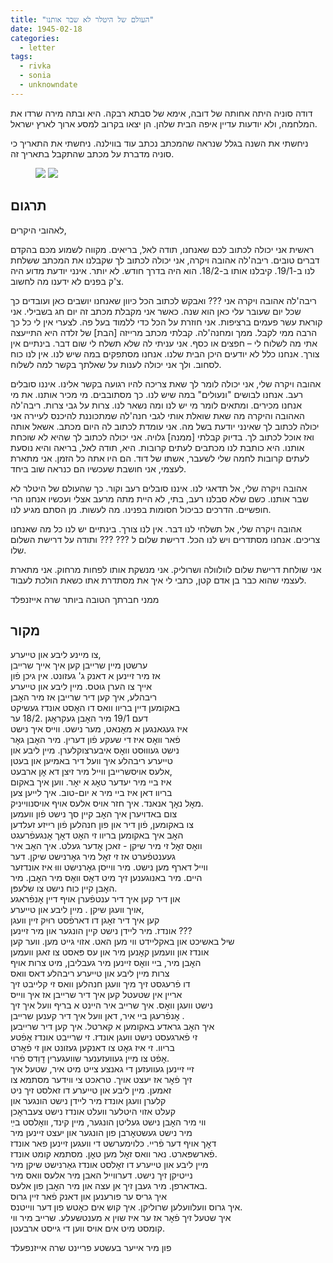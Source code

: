```yaml
---
title: "העולם של היטלר לא שבר אותנו"
date: 1945-02-18
categories:
  - letter
tags:
  - rivka
  - sonia
  - unknowndate
---
```


דודה סוניה היתה אחותה של דובה, אימא של סבתא רבקה.
היא ובתה מירה שרדו את המלחמה, ולא יודעות עדיין איפה הבית שלהן.
הן יצאו בקרוב למסע ארוך לארץ ישראל.

ניחשתי את השנה בגלל שנראה שהמכתב נכתב עוד בווילנה.
ניחשתי את התאריך כי סוניה מדברת על מכתב שהתקבל בתאריך זה.

<figure class="half">
    <a  href="/pupko-papers/assets/images/1945-02-18-ajzenfeld-sonia-1.jpg">
    <img src="/pupko-papers/assets/images/1945-02-18-ajzenfeld-sonia-1.jpg"></a>
    <a  href="/pupko-papers/assets/images/1945-02-18-ajzenfeld-sonia-2.jpg">
    <img src="/pupko-papers/assets/images/1945-02-18-ajzenfeld-sonia-2.jpg"></a>
</figure>

## תרגום

לאהובי היקרים,

ראשית אני יכולה לכתוב לכם שאנחנו, תודה לאל, בריאים.
מקווה לשמוע מכם בהקדם דברים טובים.
ריבה'לה אהובה ויקרה, אני יכולה לכתוב לך שקבלנו את המכתב ששלחת לנו ב-19/1.
קיבלנו אותו ב-18/2. הוא היה בדרך חודש. לא יותר. אינני יודעת מדוע היה צ'ק בפנים לא ידענו מה
לחשוב.

ריבה'לה אהובה ויקרה אני ??? ואבקש לכתוב הכל כיוון שאנחנו יושבים כאן ועובדים כך שכל יום
שעובר עלי כאן הוא שנה. כאשר אני מקבלת מכתב זה יום חג בשבילי.
אני קוראת עשר פעמים ברציפות. אני חוזרת על הכל כדי ללמוד בעל פה. לצערי אין לי כל כך
הרבה ממי לקבל. ממך ומחנה'לה. קבלתי מכתב מרייזה [הבת] של זלדה היא התייעצה אתי מה לשלוח לי
–  חפצים או כסף. אני עניתי לה שלא תשלח לי שום דבר. בינתיים אין צורך.
אנחנו כלל לא יודעים היכן הבית שלנו. אנחנו מסתפקים במה שיש לנו. אין לנו כוח לסחוב. ולך אני
יכולה לענות על שאלתך בקשר למה לשלוח.

אהובה ויקרה שלי, אני יכולה לומר לך שאת צריכה להיו רגועה בקשר אלינו. איננו סובלים רעב.
אנחנו לבושים "ונעולים" במה שיש לנו. כך מסתובבים. מי מכיר אותנו. את מי אנחנו מכירים. ומתאים
לומר מי יש לנו ומה נשאר לנו. צרות על גבי צרות.
ריבה'לה האהובה והיקרה מה שאת שואלת אותי לגבי חנה'לה שמתכוננת להיכנס לעיירה
אני יכולה לכתוב לך שאינני יודעת בשל מה. אני עומדת לכתוב לה היום מכתב. אשאל אותה
ואז אוכל לכתוב לך. בדיוק קבלתי [ממנה] גלויה. אני יכולה לכתוב לך שהיא לא שוכחת אותנו. היא
כותבת לנו מכתבים לעתים קרובות. היא, תודה לאל, בריאה והיא נוסעת לעתים קרובות לחמה שלי
לשעבר, אשתו של דוד. הם היו אתה כל הזמן. אני מתארת לעצמי, אני חושבת שעכשיו הם
כנראה שוב ביחד.

אהובה ויקרה שלי, אל תדאגי לנו. איננו סובלים רעב וקור. כך שהעולם של היטלר לא שבר אותנו.
כשם שלא סבלנו רעב, בתי, לא היית מתה מרעב אצלי ועכשיו אנחנו הרי חופשיים. הדרכים כביכול
חסומות בפנינו. מה לעשות. מן הסתם מגיע לנו.

אהובה ויקרה שלי, אל תשלחי לנו דבר. אין לנו צורך. בינתיים יש לנו כל מה שאנחנו צריכים.
אנחנו מסתדרים ויש לנו הכל.
דרישת שלום ל ???   ???  ותודה על דרישת השלום שלו.

אני שולחת דרישת שלום לוולוולה ושרוליק. אני מנשקת אותו לפחות מרחוק.
אני מתארת לעצמי שהוא כבר בן אדם קטן, כתבי לי איך את מסתדרת אתו
כשאת הולכת לעבוד.

ממני חברתך הטובה ביותר שרה אייזנפלד

## מקור

צו מיינע ליבע און טייערע,  
ערשטן מיין שרייבן קען איך אייך שרייבן  
אז מיר זיינען א דאנק ג' געזונט. אין גיכן פֿון  
אייך צו הערן גוּטס. מיין ליבע און טייערע  
ריבהלע, איך קען דיר שרייבן אז מיר האׇבן  
באקומען דיין בריוו וואס דו האׇסט אונדז געשיקט  
דעם 19/1 מיר האׇבן געקראׇגן .18/2 ער  
איז געגאנגען א מאׇנאט, מער נישט.  ווייס איך נישט  
פֿאר וואׇס איז די שעקע פֿון דערין. מיר האׇבן גאׇר  
נישט געוווּסט וואׇס איבערצוקלערן.  מיין ליבע און  
טייערע ריבהלע איך וועל דיר באמיען און בעטן  
אלעס אויסשרייבן ווייל מיר זיצן דא אׇן ארבעט,  
איז ביי מיר יעדער טאׇג א יאׇר. ווען איך באקום  
בריוו דאן איז ביי מיר א יום-טוב.  איך לייען צען  
מאׇל נאׇך אנאנד. איך חזר אויס אלעס אויף אויסנווייניק.  
צום באדויערן איך האׇב קיין סך נישט פֿון וועמען  
צו באקומען, פֿון דיר און פון חנהלען פֿון רייזע זעלדען  
האׇב איך באקומען בריוו זי האׇט דאׇך אׇנגעפֿרעגט  
וואׇס זאׇל זי מיר שיקן - זאכן אׇדער געלט. איך האׇב איר  
געענטפֿערט אז זי זאׇל מיר גאׇרנישט שיקן. דער  
ווייל דארף מען נישט. מיר ווייסן גאׇרנישט וווּ איז אונדזער  
היים. מיר באנוגענען זיך מיט דאׇס וואׇס מיר האׇבן.  מיר  
האׇבן קיין כוח נישט צו שלעפּן.  
און דיר קען איך דיר ענטפֿערן אויף דיין אׇנפֿראגע  
אויך וועגן שיקן . מיין ליבע און טייערע,  
קען איך דיר זאׇגן דו דארפֿסט רוּיִק זיין וועגן  
אונדז. מיר ליידן נישט קיין הונגער און מיר זיינען ???  
שיל באשיכט און באקליידט ווי מען האט. אזוי גייט מען. ווער קען  
אונדז און וועמען קאׇנען מיר און עס פּאסט צו זאגן וועמען  
האׇבן מיר, ביי וואׇס זיינען מיר געבליבן, מיט צרות אויף  
צרות מיין ליבע און טייערע ריבהלע דאס וואס  
דו פֿרעגסט זיך מיך וועגן חנהלען וואס זי קלייבט זיך  
אריין אין שטעטל קען איך דיר שרייבן אז איך ווייס  
נישט וועגן וואׇס. איך שרייב איר היינט א בריף וועל איך זיך  
אׇנפֿרעגן ביי איר, דאן וועל איך דיר קענען שרייבן .  
איך האׇב גראדע באקומען א קארטל. איך קען דיר שרייבען  
זי פֿארגעסט נישט וועגן אונדז. זי שרייבט אונדז אׇפֿטע  
בריוו. זי איז גאׇט צו דאנקען געזונט און זי פֿאׇרט  
אׇפֿט צו מיין געוועזענער שוועגערין דׇוִדס פֿרוי.  
זיי זיינען געוועזען די גאנצע צייט מיט איר, שטעל איך  
זיך פֿאׇר אז יעצט אויך. טראכט צי ווידער מסתמא צו  
זאמען. מיין ליבע און טייערע דו זאלסט זיך ניט  
קלערן וועגן אונדז מיר ליידן נישט הונגער און  
קעלט אזוי היטלער וועלט אונדז נישט צעבראׇכן  
ווי מיר האׇבן נישט געליטן הונגער, מיין קינד, וואׇלסט בײַ  
מיר נישט געשטאׇרבן פון הונגער און יעצט זיינען מיר  
דאׇך אויף דער פֿריי. כּלוימערשט די וועגען זיינען פאר אונדז  
פֿארשפּארט. נאר וואס זאׇל מען טאׇן.  מסתמא קומט אונדז.  
מיין ליבע און טייערע דו זאׇלסט אונדז גאַרנישט שיקן  מיר  
נייטיקן זיך נישט. דערווייל האבן מיר אלעס וואס מיר  
באדארפן.  מיר געבן זיך אן עצה און מיר האׇבן פון אלעס.  
איך גריס ער פורענען און דאנק פֿאר זיין גרוס  
איך גרוס וועלוועלען שרוליקן. איך קוש אים כאׇטש פון דער ווייטנס.  
איך שטעל זיך פֿאׇר אז ער איז שוין א מענטשעלע. שרייב מיר ווי  
קומסט מיט אים אויס ווען די גייסט ארבעטן.  

פון מיר אייער בעשטע פריינט שרה אייזנפעלד
